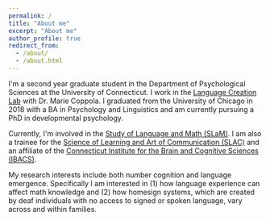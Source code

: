 ```yaml
---
permalink: /
title: "About me"
excerpt: "About me"
author_profile: true
redirect_from: 
  - /about/
  - /about.html
---
```


I'm a second year graduate student in the Department of Psychological Sciences at the University of Connecticut. I work in the [Language Creation Lab](https://languagecreationlab.uconn.edu/) with Dr. Marie Coppola. I graduated from the University of Chicago in 2018 with a BA in Psychology and Linguistics and am currently pursuing a PhD in developmental psychology. 

Currently, I'm involved in the [Study of Language and Math (SLaM)](https://slam.uconn.edu/). I am also a trainee for the [Science of Learning and Art of Communication (SLAC)](http://slac.uconn.edu/) and an affiliate of the [Connecticut Institute for the Brain and Cognitive Sciences (IBACS)](https://ibacs.uconn.edu/).

My research interests include both number cognition and language emergence. Specifically I am interested in (1) how language experience can affect math knowledge and (2) how homesign systems, which are created by deaf individuals with no access to signed or spoken language, vary across and within families.
